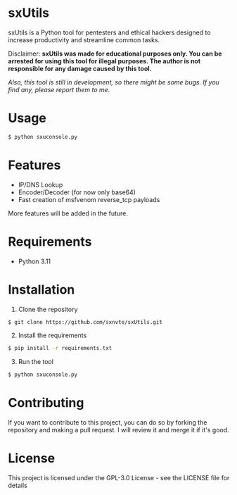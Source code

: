 # sxUtils
sxUtils is a Python tool for pentesters and ethical hackers designed to increase productivity and streamline common tasks.

Disclaimer: **sxUtils was made for educational purposes only. You can be arrested for using this tool for illegal purposes. The author is not responsible for any damage caused by this tool.**

*Also, this tool is still in development, so there might be some bugs. If you find any, please report them to me.*

# Usage
```bash
$ python sxuconsole.py
```

# Features
* IP/DNS Lookup
* Encoder/Decoder (for now only base64)
* Fast creation of msfvenom reverse_tcp payloads

More features will be added in the future.


# Requirements
* Python 3.11

# Installation
1. Clone the repository

```bash
$ git clone https://github.com/sxnvte/sxUtils.git
```

2. Install the requirements

```bash
$ pip install -r requirements.txt
```

3. Run the tool

```bash
$ python sxuconsole.py
```

# Contributing
If you want to contribute to this project, you can do so by forking the repository and making a pull request. I will review it and merge it if it's good.

# License
This project is licensed under the GPL-3.0 License - see the LICENSE file for details


